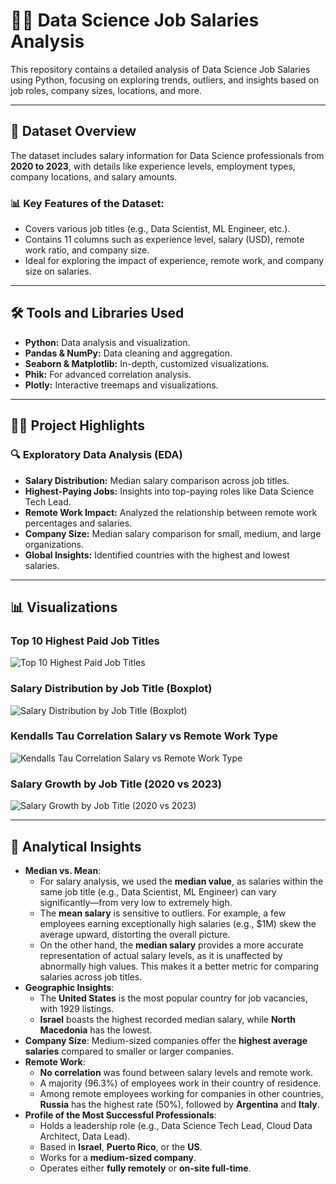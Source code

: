 # 🧑‍💻 Data Science Job Salaries Analysis

This repository contains a detailed analysis of Data Science Job Salaries using Python, focusing on exploring trends, outliers, and insights based on job roles, company sizes, locations, and more.

---

## 📂 Dataset Overview

The dataset includes salary information for Data Science professionals from **2020 to 2023**, with details like experience levels, employment types, company locations, and salary amounts.

### 📊 Key Features of the Dataset:
- Covers various job titles (e.g., Data Scientist, ML Engineer, etc.).
- Contains 11 columns such as experience level, salary (USD), remote work ratio, and company size.
- Ideal for exploring the impact of experience, remote work, and company size on salaries.

---

## 🛠️ Tools and Libraries Used

- **Python:** Data analysis and visualization.
- **Pandas & NumPy:** Data cleaning and aggregation.
- **Seaborn & Matplotlib:** In-depth, customized visualizations.
- **Phik:** For advanced correlation analysis.
- **Plotly:** Interactive treemaps and visualizations.

---

## 🧑‍💻 Project Highlights

### 🔍 Exploratory Data Analysis (EDA)
- **Salary Distribution:** Median salary comparison across job titles.
- **Highest-Paying Jobs:** Insights into top-paying roles like Data Science Tech Lead.
- **Remote Work Impact:** Analyzed the relationship between remote work percentages and salaries.
- **Company Size:** Median salary comparison for small, medium, and large organizations.
- **Global Insights:** Identified countries with the highest and lowest salaries.

---

## 📊 Visualizations

### Top 10 Highest Paid Job Titles
![Top 10 Highest Paid Job Titles](https://github.com/user-attachments/assets/6180eda1-224b-49b2-b836-181208713013)

### Salary Distribution by Job Title (Boxplot)
![Salary Distribution by Job Title (Boxplot)](https://github.com/user-attachments/assets/646842f1-54b1-417a-8414-72f58d31c8d9)

### Kendalls Tau Correlation Salary vs Remote Work Type
![Kendalls Tau Correlation Salary vs Remote Work Type](https://github.com/user-attachments/assets/620d643d-4361-42f0-a747-32f29705e003)

### Salary Growth by Job Title (2020 vs 2023)
![Salary Growth by Job Title (2020 vs 2023)](https://github.com/user-attachments/assets/f0c7791a-9403-4b74-9de6-31b9bc02670b)

---

## 📝 Analytical Insights  

- **Median vs. Mean**:  
  - For salary analysis, we used the **median value**, as salaries within the same job title (e.g., Data Scientist, ML Engineer) can vary significantly—from very low to extremely high.  
  - The **mean salary** is sensitive to outliers. For example, a few employees earning exceptionally high salaries (e.g., $1M) skew the average upward, distorting the overall picture.  
  - On the other hand, the **median salary** provides a more accurate representation of actual salary levels, as it is unaffected by abnormally high values. This makes it a better metric for comparing salaries across job titles.  
- **Geographic Insights**:  
  - The **United States** is the most popular country for job vacancies, with 1929 listings.  
  - **Israel** boasts the highest recorded median salary, while **North Macedonia** has the lowest.  
- **Company Size**: Medium-sized companies offer the **highest average salaries** compared to smaller or larger companies.  
- **Remote Work**:  
  - **No correlation** was found between salary levels and remote work.  
  - A majority (96.3%) of employees work in their country of residence.  
  - Among remote employees working for companies in other countries, **Russia** has the highest rate (50%), followed by **Argentina** and **Italy**.  
- **Profile of the Most Successful Professionals**:  
  - Holds a leadership role (e.g., Data Science Tech Lead, Cloud Data Architect, Data Lead).  
  - Based in **Israel**, **Puerto Rico**, or the **US**.  
  - Works for a **medium-sized company**.  
  - Operates either **fully remotely** or **on-site full-time**.  
